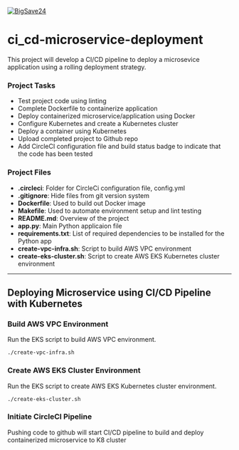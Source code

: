 [![BigSave24](https://circleci.com/gh/BigSave24/ci_cd-microservice-deployment.svg?style=shield)](https://circleci.com/gh/BigSave24/ci_cd-microservice-deployment)

# ci_cd-microservice-deployment

This project will develop a CI/CD pipeline to deploy a microsevice application using a rolling deployment strategy.

### Project Tasks

- Test project code using linting
- Complete Dockerfile to containerize application
- Deploy containerized microservice/application using Docker
- Configure Kubernetes and create a Kubernetes cluster
- Deploy a container using Kubernetes
- Upload completed project to Github repo
- Add CircleCI configuration file and build status badge to indicate that the code has been tested

### Project Files

- **.circleci**: Folder for CircleCi configuration file, config.yml
- **.gitignore**: Hide files from git version system
- **Dockerfile**: Used to build out Docker image
- **Makefile**: Used to automate environment setup and lint testing
- **README.md**: Overview of the project
- **app.py**: Main Python applicaion file
- **requirements.txt**: List of required dependencies to be installed for the Python app
- **create-vpc-infra.sh**: Script to build AWS VPC environment
- **create-eks-cluster.sh**: Script to create AWS EKS Kubernetes cluster environment

---

## Deploying Microservice using CI/CD Pipeline with Kubernetes

### Build AWS VPC Environment

Run the EKS script to build AWS VPC environment.

`./create-vpc-infra.sh`

### Create AWS EKS Cluster Environment

Run the EKS script to create AWS EKS Kubernetes cluster environment.

`./create-eks-cluster.sh`

### Initiate CircleCI Pipeline

Pushing code to github will start CI/CD pipeline to build and deploy containerized microservice to K8 cluster
